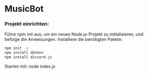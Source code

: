 # MusicBot

### Projekt einrichten:
Führe npm init aus, um ein neues Node.js-Projekt zu initialisieren, und befolge die Anweisungen.
Installiere die benötigten Pakete:
```bash
npm init -y
npm install dotenv
npm install discord.js
```
Starten mit: node index.js